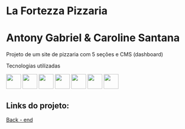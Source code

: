 # La Fortezza Pizzaria

<h1> Antony Gabriel & Caroline Santana </h1>

<p> Projeto de um site de pizzaria com 5 seções e CMS (dashboard) </p>


<p> Tecnologias utilizadas </p>
<img height="40em" src= "https://upload.wikimedia.org/wikipedia/commons/3/33/Figma-logo.svg">
<img height="40em" src= "https://upload.wikimedia.org/wikipedia/commons/thumb/9/9a/Visual_Studio_Code_1.35_icon.svg/1200px-Visual_Studio_Code_1.35_icon.svg.png">
<img height="40em" src= "https://www.alura.com.br/artigos/assets/html-css-js/imagem-1.png">
<img height="40em" src= "https://pbs.twimg.com/profile_images/621577553376100352/lvR3kClO_400x400.png">
<img height="40em" src= "https://res.cloudinary.com/postman/image/upload/t_team_logo/v1629869194/team/2893aede23f01bfcbd2319326bc96a6ed0524eba759745ed6d73405a3a8b67a8">
<img height="40em" src= "https://www.freecodecamp.org/news/content/images/2022/07/git-github.png">
<img height="40em" src= "[https://www.freecodecamp.org/news/content/images/2022/07/git-github.png](https://www.freecodecamp.org/news/content/images/2022/07/git-github.png)">

<h2> Links do projeto: </h2>

<a href="https://github.com/Caroline-Santana/projeto-integrado-2SEM-2022"> Back - end </a>

